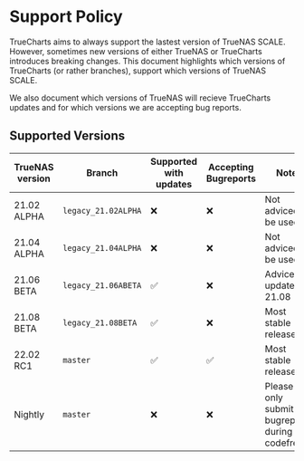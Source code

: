# Support Policy

TrueCharts aims to always support the lastest version of TrueNAS SCALE.
However, sometimes new versions of either TrueNAS or TrueCharts introduces breaking changes.
This document highlights which versions of TrueCharts (or rather branches), support which versions of TrueNAS SCALE.

We also document which versions of TrueNAS will recieve TrueCharts updates and for which versions we are accepting bug reports.

## Supported Versions

| TrueNAS version | Branch| Supported with updates | Accepting Bugreports | Notes |
| ------- | ------- |------------------ | -------------- | -------------- |
| 21.02 ALPHA | `legacy_21.02ALPHA`| :x: | :x: | Not adviced to be used
| 21.04 ALPHA | `legacy_21.04ALPHA`| :x: | :x: | Not adviced to be used
| 21.06 BETA | `legacy_21.06ABETA` | :white_check_mark: | :x: | Adviced to update to 21.08
| 21.08 BETA | `legacy_21.08BETA` | :white_check_mark: | :x: | Most stable release
| 22.02 RC1 | `master` | :white_check_mark: | :white_check_mark: | Most stable release
| Nightly | `master` | :x: | :x: | Please only submit bugreports during codefreeze
